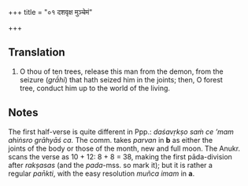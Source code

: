 +++
title = "०१ दशवृक्ष मुञ्चेमं"

+++
## Translation
1. O thou of ten trees, release this man from the demon, from the  
seizure (*grā́hi*) that hath seized him in the joints; then, O forest  
tree, conduct him up to the world of the living.

## Notes
The first half-verse is quite different in Ppp.: *daśavṛkṣo saṁ ce ’mam  
ahiṅsro grāhyāś ca.* The comm. takes *parvan* in **b** as either the  
joints of the body or those of the month, new and full moon. The Anukr.  
scans the verse as 10 + 12: 8 + 8 = 38, making the first pāda-division  
after *rakṣasas* (and the *pada*-mss. so mark it); but it is rather a  
regular *pan̄kti*, with the easy resolution *muñca imam* in **a**.
